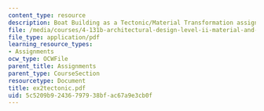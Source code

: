 ```yaml
---
content_type: resource
description: Boat Building as a Tectonic/Material Transformation assignment.
file: /media/courses/4-131b-architectural-design-level-ii-material-and-tectonic-transformations-the-herreshoff-museum-fall-2003/5c5209b92436797938bfac67a9e3cb0f_ex2tectonic.pdf
file_type: application/pdf
learning_resource_types:
- Assignments
ocw_type: OCWFile
parent_title: Assignments
parent_type: CourseSection
resourcetype: Document
title: ex2tectonic.pdf
uid: 5c5209b9-2436-7979-38bf-ac67a9e3cb0f
---
```


